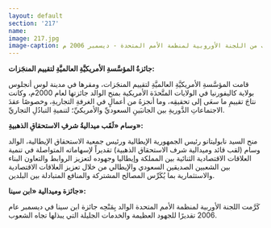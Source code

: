 ```yaml
---
layout: default
section: '217'
name:
image: 217.jpg
image-caption: جائزة ابن سينا  للمآثر العظيمة والخدمات الجليلة تجاه الشعوب من اللجنة الأوروبية لمنظمة الأمم المتحدة - ديسمبر 2006 م
---
```

**جائزةُ المؤسَّسةِ الأمريكيَّةِ العالميَّةِ لتقييم المنجَزات:**

قامت المؤسَّسةِ الأمريكيَّةِ العالميَّةِ لتقييم المنجَزات، ومقرها في مدينة لوس أنجلوس بولاية كاليفورنيا في الولايات المتَّحدَة الأمريكية بمنح الوالد جائزتها لعام 2000م، وكانت نتاجَ تقييمِ ما سعَى إلى تحقيقِه، وما أنجزهُ من أعمالٍ في الغرفةِ التجاريةِ، وخصوصًا عقدَ الاجتماعاتِ الدَّوريةِ بين الجانبَينِ السعوديِّ والأمريكيِّ؛ لتنميةِ التبادُلِ التجاريِّ.

**وسام «لَقَب ميداليةُ شرفِ الاستحقاقِ الذهبيةِ»:**

منح السيد نابوليتانو رئيس الجمهورية الإيطالية ورئيس جمعية الاستحقاق الإيطالية، الوالد وسام (لقب قائد وميدالية شرف الاستحقاق الذهبية) تقديراً لإسهاماته المتواصلة في تنمية العلاقات الاقتصادية الثنائية بين المملكة وإيطاليا وجهوده لتعزيز الروابط والتعاون البناء بين الشعبين الصديقين السعودي والإيطالي من خلال تعزيز العلاقات الاقتصادية والاستثمارية بما يُكَرِّس المصالح المشتركة والمنافع المتبادلة بين البلدين.

**جائزة وميدالية «ابن سينا»:**

كَرَّمت اللجنة الأوربية لمنظمة الأمم المتحدة الوالد بِمَنْحِه جائزة ابن سينا في ديسمبر عام 2006 تقديرًا للجهود العظيمة والخدمات الجليلة التي يبذلها تجاه الشعوب.
